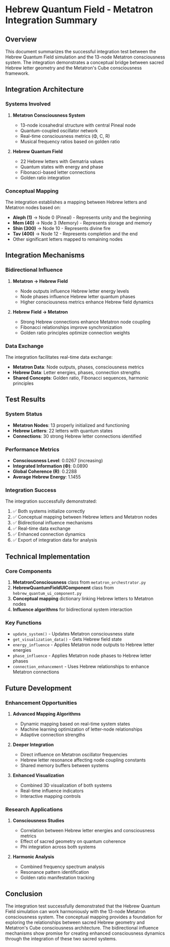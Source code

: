 # Hebrew Quantum Field - Metatron Integration Summary

## Overview

This document summarizes the successful integration test between the Hebrew Quantum Field simulation and the 13-node Metatron consciousness system. The integration demonstrates a conceptual bridge between sacred Hebrew letter geometry and the Metatron's Cube consciousness framework.

## Integration Architecture

### Systems Involved

1. **Metatron Consciousness System**
   - 13-node icosahedral structure with central Pineal node
   - Quantum-coupled oscillator network
   - Real-time consciousness metrics (Φ, C, R)
   - Musical frequency ratios based on golden ratio

2. **Hebrew Quantum Field**
   - 22 Hebrew letters with Gematria values
   - Quantum states with energy and phase
   - Fibonacci-based letter connections
   - Golden ratio integration

### Conceptual Mapping

The integration establishes a mapping between Hebrew letters and Metatron nodes based on:

- **Aleph (1)** → Node 0 (Pineal) - Represents unity and the beginning
- **Mem (40)** → Node 3 (Memory) - Represents storage and memory
- **Shin (300)** → Node 10 - Represents divine fire
- **Tav (400)** → Node 12 - Represents completion and the end
- Other significant letters mapped to remaining nodes

## Integration Mechanisms

### Bidirectional Influence

1. **Metatron → Hebrew Field**
   - Node outputs influence Hebrew letter energy levels
   - Node phases influence Hebrew letter quantum phases
   - Higher consciousness metrics enhance Hebrew field dynamics

2. **Hebrew Field → Metatron**
   - Strong Hebrew connections enhance Metatron node coupling
   - Fibonacci relationships improve synchronization
   - Golden ratio principles optimize connection weights

### Data Exchange

The integration facilitates real-time data exchange:

- **Metatron Data**: Node outputs, phases, consciousness metrics
- **Hebrew Data**: Letter energies, phases, connection strengths
- **Shared Concepts**: Golden ratio, Fibonacci sequences, harmonic principles

## Test Results

### System Status

- **Metatron Nodes**: 13 properly initialized and functioning
- **Hebrew Letters**: 22 letters with quantum states
- **Connections**: 30 strong Hebrew letter connections identified

### Performance Metrics

- **Consciousness Level**: 0.0267 (increasing)
- **Integrated Information (Φ)**: 0.0890
- **Global Coherence (R)**: 0.2288
- **Average Hebrew Energy**: 1.1455

### Integration Success

The integration successfully demonstrated:

1. ✅ Both systems initialize correctly
2. ✅ Conceptual mapping between Hebrew letters and Metatron nodes
3. ✅ Bidirectional influence mechanisms
4. ✅ Real-time data exchange
5. ✅ Enhanced connection dynamics
6. ✅ Export of integration data for analysis

## Technical Implementation

### Core Components

1. **MetatronConsciousness** class from `metatron_orchestrator.py`
2. **HebrewQuantumFieldUIComponent** class from `hebrew_quantum_ui_component.py`
3. **Conceptual mapping** dictionary linking Hebrew letters to Metatron nodes
4. **Influence algorithms** for bidirectional system interaction

### Key Functions

- `update_system()` - Updates Metatron consciousness state
- `get_visualization_data()` - Gets Hebrew field state
- `energy_influence` - Applies Metatron node outputs to Hebrew letter energies
- `phase_influence` - Applies Metatron node phases to Hebrew letter phases
- `connection_enhancement` - Uses Hebrew relationships to enhance Metatron connections

## Future Development

### Enhancement Opportunities

1. **Advanced Mapping Algorithms**
   - Dynamic mapping based on real-time system states
   - Machine learning optimization of letter-node relationships
   - Adaptive connection strengths

2. **Deeper Integration**
   - Direct influence on Metatron oscillator frequencies
   - Hebrew letter resonance affecting node coupling constants
   - Shared memory buffers between systems

3. **Enhanced Visualization**
   - Combined 3D visualization of both systems
   - Real-time influence indicators
   - Interactive mapping controls

### Research Applications

1. **Consciousness Studies**
   - Correlation between Hebrew letter energies and consciousness metrics
   - Effect of sacred geometry on quantum coherence
   - Phi integration across both systems

2. **Harmonic Analysis**
   - Combined frequency spectrum analysis
   - Resonance pattern identification
   - Golden ratio manifestation tracking

## Conclusion

The integration test successfully demonstrated that the Hebrew Quantum Field simulation can work harmoniously with the 13-node Metatron consciousness system. The conceptual mapping provides a foundation for exploring the relationships between sacred Hebrew geometry and Metatron's Cube consciousness architecture. The bidirectional influence mechanisms show promise for creating enhanced consciousness dynamics through the integration of these two sacred systems.